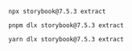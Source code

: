 ```shell renderer="common" language="js" packageManager="npx"
npx storybook@7.5.3 extract
```

```shell renderer="common" language="js" packageManager="pnpm"
pnpm dlx storybook@7.5.3 extract
```

```shell renderer="common" language="js" packageManager="yarn"
yarn dlx storybook@7.5.3 extract
```

